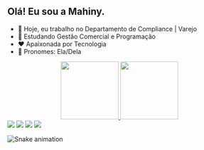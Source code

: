 ## Olá! Eu sou a Mahiny.


 - 🔭 Hoje, eu trabalho no Departamento de Compliance | Varejo
 - 🌱 Estudando Gestão Comercial e Programação 
 - ❤️ Apaixonada por Tecnologia
 - 🙂 Pronomes: Ela/Dela



<div align="center">
  <a href="https://github.com/mahiny">
  <img height="130em" src="https://github-readme-stats.vercel.app/api?username=mahiny&show_icons=true&theme=dracula&include_all_commits=true&count_private=true"/>
  <img height="130em" src="https://github-readme-stats.vercel.app/api/top-langs/?username=mahiny&layout=compact&langs_count=7&theme=dracula"/>
</div>
 
  
  
  <div> 
    <a href="https://instagram.com/mahinydeandrade" target="_blank"><img src="https://img.shields.io/badge/-Instagram-%23E4405F?style=for-the-badge&logo=instagram&logoColor=white" target="_blank"></a>
 <a href="https://discord.gg/aH5weZV5" target="_blank"><img src="https://img.shields.io/badge/Discord-7289DA?style=for-the-badge&logo=discord&logoColor=dark" target="_blank"></a> 
  <a href = "mailto:mahinydeandrade94@gmail.com"><img src="https://img.shields.io/badge/-Gmail-%23333?style=for-the-badge&logo=gmail&logoColor=white" target="_blank"></a>
  <a href="https://www.linkedin.com/in/mahinydeandrade" target="_blank"><img src="https://img.shields.io/badge/-LinkedIn-%230077B5?style=for-the-badge&logo=linkedin&logoColor=white" target="_blank"></a> 
   
   ![Snake animation](https://github.com/mahiny/mahiny/blob/output/github-contribution-grid-snake.svg)
 
</div>
   
   
 
